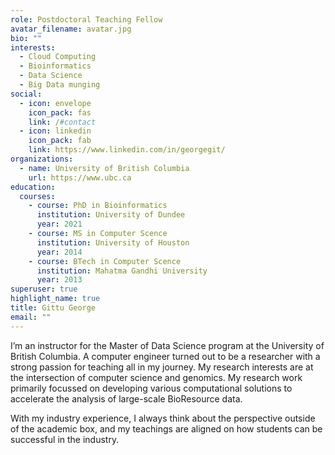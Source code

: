 ```yaml
---
role: Postdoctoral Teaching Fellow
avatar_filename: avatar.jpg
bio: ""
interests:
  - Cloud Computing
  - Bioinformatics
  - Data Science
  - Big Data munging
social:
  - icon: envelope
    icon_pack: fas
    link: /#contact
  - icon: linkedin
    icon_pack: fab
    link: https://www.linkedin.com/in/georgegit/
organizations:
  - name: University of British Columbia
    url: https://www.ubc.ca
education:
  courses:
    - course: PhD in Bioinformatics
      institution: University of Dundee
      year: 2021
    - course: MS in Computer Scence
      institution: University of Houston
      year: 2014
    - course: BTech in Computer Scence
      institution: Mahatma Gandhi University
      year: 2013
superuser: true
highlight_name: true
title: Gittu George
email: ""
---
```

I’m an instructor for the Master of Data Science program at the University of British Columbia. A computer engineer turned out to be a researcher with a strong passion for teaching all in my journey. My research interests are at the intersection of computer science and genomics. My research work primarily focussed on developing various computational solutions to accelerate the analysis of large-scale BioResource data.

With my industry experience, I always think about the perspective outside of the academic box, and my teachings are aligned on how students can be successful in the industry.